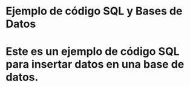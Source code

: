 # Ejemplo de código SQL y Bases de Datos

# Este es un ejemplo de código SQL para insertar datos en una base de datos.
